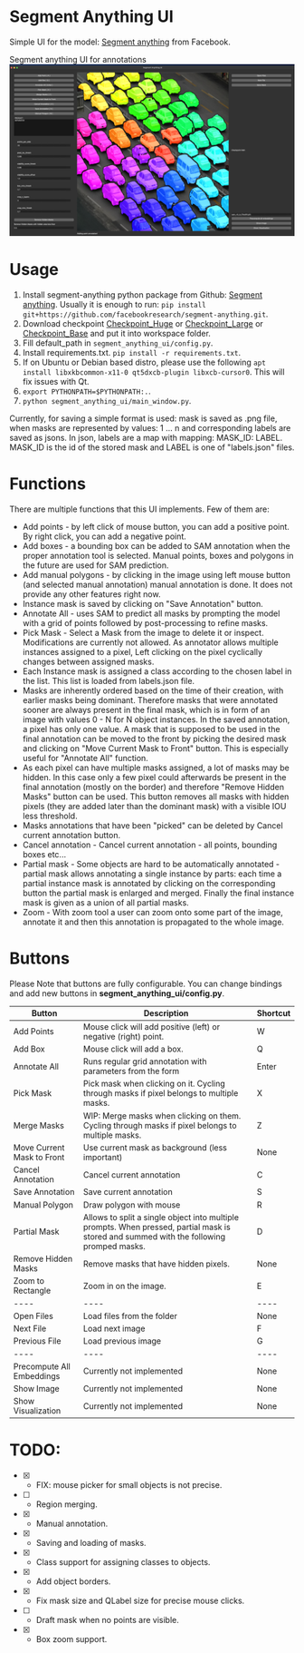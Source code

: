 # Segment Anything UI
Simple UI for the model: [Segment anything](https://github.com/facebookresearch/segment-anything) from Facebook.


Segment anything UI for annotations
![GUI](./assets/example.png)



# Usage

 1. Install segment-anything python package from Github: [Segment anything](https://github.com/facebookresearch/segment-anything). Usually it is enough to run: ```pip install git+https://github.com/facebookresearch/segment-anything.git```.
 2. Download checkpoint [Checkpoint_Huge](https://dl.fbaipublicfiles.com/segment_anything/sam_vit_h_4b8939.pth) or [Checkpoint_Large](https://dl.fbaipublicfiles.com/segment_anything/sam_vit_l_0b3195.pth) or [Checkpoint_Base](https://dl.fbaipublicfiles.com/segment_anything/sam_vit_b_01ec64.pth) and put it into workspace folder.
 3. Fill default_path in ```segment_anything_ui/config.py```.
 4. Install requirements.txt. ```pip install -r requirements.txt```.
 5. If on Ubuntu or Debian based distro, please use the following ```apt install libxkbcommon-x11-0 qt5dxcb-plugin libxcb-cursor0```. This will fix issues with Qt.
 6. ```export PYTHONPATH=$PYTHONPATH:.```.
 7. ```python segment_anything_ui/main_window.py```.

Currently, for saving a simple format is used: mask is saved as .png file, when masks are represented by values: 1 ... n and corresponding labels are saved as jsons. In json, labels are a map with mapping: MASK_ID: LABEL. MASK_ID is the id of the stored mask and LABEL is one of "labels.json" files.

# Functions
There are multiple functions that this UI implements. Few of them are:

 * Add points - by left click of mouse button, you can add a positive point. By right click, you can add a negative point.
 * Add boxes - a bounding box can be added to SAM annotation when the proper annotation tool is selected. Manual points, boxes and polygons in the future are used for SAM prediction.
 * Add manual polygons - by clicking in the image using left mouse button (and selected manual annotation) manual annotation is done. It does not provide any other features right now.
 * Instance mask is saved by clicking on "Save Annotation" button.
 * Annotate All - uses SAM to predict all masks by prompting the model with a grid of points followed by post-processing to refine masks.
 * Pick Mask - Select a Mask from the image to delete it or inspect. Modifications are currently not allowed. As annotator allows multiple instances assigned to a pixel, Left clicking on the pixel cyclically changes between assigned masks.
 * Each Instance mask is assigned a class according to the chosen label in the list. This list is loaded from labels.json file.
 * Masks are inherently ordered based on the time of their creation, with earlier masks being dominant. Therefore masks that were annotated sooner are always present in the final mask, which is in form of an image with values 0 - N for N object instances. In the saved annotation, a pixel has only one value. A mask that is supposed to be used in the final annotation can be moved to the front by picking the desired mask and clicking on "Move Current Mask to Front" button. This is especially useful for "Annotate All" function.
 * As each pixel can have multiple masks assigned, a lot of masks may be hidden. In this case only a few pixel could afterwards be present in the final annotation (mostly on the border) and therefore "Remove Hidden Masks" button can be used. This button removes all masks with hidden pixels (they are added later than the dominant mask) with a visible IOU less threshold.
 * Masks annotations that have been "picked" can be deleted by Cancel current annotation button.
 * Cancel annotation - Cancel current annotation - all points, bounding boxes etc...
 * Partial mask - Some objects are hard to be automatically annotated - partial mask allows annotating a single instance by parts: each time a partial instance mask is annotated by clicking on the corresponding button the partial mask is enlarged and merged. Finally the final instance mask is given as a union of all partial masks.
 * Zoom - With zoom tool a user can zoom onto some part of the image, annotate it and then this annotation is propagated to the whole image.



# Buttons

Please Note that buttons are fully configurable. You can change bindings and add new buttons in **segment_anything_ui/config.py**.

| **Button** | **Description** | **Shortcut** |
| --- | --- | --- |
| Add Points | Mouse click will add positive (left) or negative (right) point. | W |
| Add Box | Mouse click will add a box. | Q |
| Annotate All | Runs regular grid annotation with parameters from the form | Enter |
| Pick Mask | Pick mask when clicking on it. Cycling through masks if pixel belongs to multiple masks. | X |
| Merge Masks | WIP: Merge masks when clicking on them. Cycling through masks if pixel belongs to multiple masks. | Z |
| Move Current Mask to Front | Use current mask as background (less important) | None |
| Cancel Annotation | Cancel current annotation | C |
| Save Annotation | Save current annotation | S |
| Manual Polygon | Draw polygon with mouse | R |
| Partial Mask | Allows to split a single object into multiple prompts. When pressed, partial mask is stored and summed with the following promped masks. | D |
| Remove Hidden Masks | Remove masks that have hidden pixels. | None |
| Zoom to Rectangle | Zoom in on the image. | E |
| ---- | ---- | ---- |
| Open Files | Load files from the folder | None |
| Next File | Load next image | F |
| Previous File | Load previous image | G |
| ---- | ---- | ---- |
| Precompute All Embeddings | Currently not implemented | None |
| Show Image | Currently not implemented | None |
| Show Visualization | Currently not implemented | None |


# TODO:

 - [x] - FIX: mouse picker for small objects is not precise.
 - [ ] - Region merging.
 - [x] - Manual annotation.
 - [x] - Saving and loading of masks.
 - [x] - Class support for assigning classes to objects.
 - [x] - Add object borders.
 - [x] - Fix mask size and QLabel size for precise mouse clicks.
 - [ ] - Draft mask when no points are visible.
 - [x] - Box zoom support.